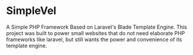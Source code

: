 # SimpleVel
A Simple PHP Framework Based on Laravel's Blade Template Engine. 
This project was built to power  small websites that do not need elaborate PHP frameworks like laravel, but still wants the power and convenience of its template engine.

